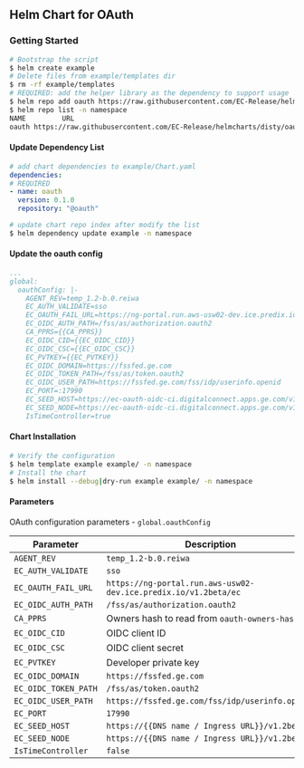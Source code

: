## Helm Chart for OAuth

### Getting Started

```bash
# Bootstrap the script
$ helm create example
# Delete files from example/templates dir
$ rm -rf example/templates
# REQUIRED: add the helper library as the dependency to support usage
$ helm repo add oauth https://raw.githubusercontent.com/EC-Release/helmcharts/disty/oauth/<version. E.g. "0.1.0"> -n namespace
$ helm repo list -n namespace
NAME         URL
oauth https://raw.githubusercontent.com/EC-Release/helmcharts/disty/oauth/0.1.0
```

#### Update Dependency List

```yaml
# add chart dependencies to example/Chart.yaml
dependencies:
# REQUIRED
- name: oauth
  version: 0.1.0
  repository: "@oauth"
```

```bash
# update chart repo index after modify the list
$ helm dependency update example -n namespace
```

#### Update the oauth config

```yaml
...
global:
  oauthConfig: |-
    AGENT_REV=temp_1.2-b.0.reiwa
    EC_AUTH_VALIDATE=sso
    EC_OAUTH_FAIL_URL=https://ng-portal.run.aws-usw02-dev.ice.predix.io/v1.2beta/ec
    EC_OIDC_AUTH_PATH=/fss/as/authorization.oauth2
    CA_PPRS={{CA_PPRS}}
    EC_OIDC_CID={{EC_OIDC_CID}}
    EC_OIDC_CSC={{EC_OIDC_CSC}}
    EC_PVTKEY={{EC_PVTKEY}}
    EC_OIDC_DOMAIN=https://fssfed.ge.com
    EC_OIDC_TOKEN_PATH=/fss/as/token.oauth2
    EC_OIDC_USER_PATH=https://fssfed.ge.com/fss/idp/userinfo.openid
    EC_PORT=:17990
    EC_SEED_HOST=https://ec-oauth-oidc-ci.digitalconnect.apps.ge.com/v1.2beta
    EC_SEED_NODE=https://ec-oauth-oidc-ci.digitalconnect.apps.ge.com/v1.2beta
    IsTimeController=true
```

#### Chart Installation

```bash
# Verify the configuration
$ helm template example example/ -n namespace
# Install the chart
$ helm install --debug|dry-run example example/ -n namespace
```

#### Parameters

OAuth configuration parameters - `global.oauthConfig`

| Parameter            | Description                                                     | 
| -------------------- | --------------------------------------------------------------- | 
| `AGENT_REV`          | `temp_1.2-b.0.reiwa`                                            | 
| `EC_AUTH_VALIDATE`   | `sso`                                                           | 
| `EC_OAUTH_FAIL_URL`  | `https://ng-portal.run.aws-usw02-dev.ice.predix.io/v1.2beta/ec` | 
| `EC_OIDC_AUTH_PATH`  | `/fss/as/authorization.oauth2`                                  | 
| `CA_PPRS`            | Owners hash to read from `oauth-owners-hash`                    | 
| `EC_OIDC_CID`        | OIDC client ID                                                  | 
| `EC_OIDC_CSC`        | OIDC client secret                                              | 
| `EC_PVTKEY`          | Developer private key                                           | 
| `EC_OIDC_DOMAIN`     | `https://fssfed.ge.com`                                         | 
| `EC_OIDC_TOKEN_PATH` | `/fss/as/token.oauth2`                                          | 
| `EC_OIDC_USER_PATH`  | `https://fssfed.ge.com/fss/idp/userinfo.openid`                 | 
| `EC_PORT`            | `17990`                                                         | 
| `EC_SEED_HOST`       | `https://{{DNS name / Ingress URL}}/v1.2beta`                   | 
| `EC_SEED_NODE`       | `https://{{DNS name / Ingress URL}}/v1.2beta`                   | 
| `IsTimeController`   | `false`                                                         | 
